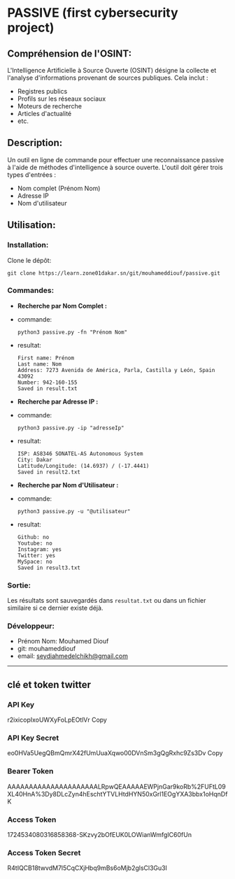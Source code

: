 # PASSIVE (first cybersecurity project)


## Compréhension de l'OSINT:
L'Intelligence Artificielle à Source Ouverte (OSINT) désigne la collecte et l'analyse d'informations provenant de sources publiques. Cela inclut :

- Registres publics
- Profils sur les réseaux sociaux
- Moteurs de recherche
- Articles d'actualité
- etc.

## Description:
Un outil en ligne de commande pour effectuer une reconnaissance passive à l'aide de méthodes d'intelligence à source ouverte. L'outil doit gérer trois types d'entrées :

- Nom complet (Prénom Nom)
- Adresse IP
- Nom d'utilisateur

## Utilisation:

### Installation:
Clone le dépôt:
```
git clone https://learn.zone01dakar.sn/git/mouhameddiouf/passive.git
```

### Commandes:
- **Recherche par Nom Complet :**
- commande:
    ```
    python3 passive.py -fn "Prénom Nom"
    ```
- resultat:
    ```
    First name: Prénom
    Last name: Nom
    Address: 7273 Avenida de América, Parla, Castilla y León, Spain 43092
    Number: 942-160-155
    Saved in result.txt
    ```

- **Recherche par Adresse IP :**
- commande:
    ```
    python3 passive.py -ip "adresseIp"
    ```
- resultat:
    ```
    ISP: AS8346 SONATEL-AS Autonomous System
    City: Dakar
    Latitude/Longitude: (14.6937) / (-17.4441)
    Saved in result2.txt
    ```

- **Recherche par Nom d'Utilisateur :**
- commande:
    ```
    python3 passive.py -u "@utilisateur"
    ```
- resultat:
    ```
    Github: no
    Youtube: no
    Instagram: yes
    Twitter: yes
    MySpace: no
    Saved in result3.txt
    ```

### Sortie:
Les résultats sont sauvegardés dans `resultat.txt` ou dans un fichier similaire si ce dernier existe déjà.

### Développeur:
- Prénom Nom: Mouhamed Diouf
- git: mouhameddiouf
- email: seydiahmedelchikh@gmail.com

****************************************************************************************

## clé et token twitter
### API Key
r2ixicopIxoUWXyFoLpEOtlVr
Copy

### API Key Secret
eo0HVa5UegQBmQmrX42fUmUuaXqwo00DVnSm3gQgRxhc9Zs3Dv
Copy

### Bearer Token
AAAAAAAAAAAAAAAAAAAAALRpwQEAAAAAEWPjnGar9koRb%2FUFtL09XL40HnA%3Dy8DLcZyn4hEschtYTVLHtdHYN50xGrl1EOgYXA3bbx1oHqnDfK

### Access Token
1724534080316858368-SKzvy2bOfEUK0LOWianWmfgIC60fUn

### Access Token Secret
R4tIQCB18twvdM7l5CqCXjHbq9mBs6oMjb2glsCl3Gu3l